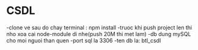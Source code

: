# CSDL
-clone ve sau do chay terminal : npm install
-<WARNING>truoc khi push project len thi nho xoa cai node-module di nhe(push 20M thi met lam)
-db dung mySQL cho moi nguoi than quen
-port sql la 3306
-ten db la: btl_csdl
